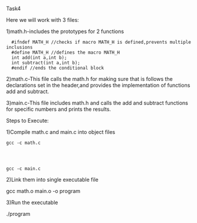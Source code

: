 Task4

Here we will work with 3 files:
 
  1)math.h-includes the prototypes for 2 functions
    
     
      #ifndef MATH_H //checks if macro MATH_H is defined,prevents multiple inclusions
      #define MATH_H //defines the macro MATH_H
      int add(int a,int b);
      int subtract(int a,int b);
      #endif //ends the conditional block



2)math.c-This file calls the math.h for making sure that is follows the declarations set in the header,and provides the implementation of functions add and subtract.



3)main.c-This file includes math.h and calls the add and subtract functions for specific numbers and prints the results.




Steps to Execute:




1)Compile math.c and main.c into object files

   

    
    gcc -c math.c

   
    
    
    gcc -c main.c




2)Link them into single executable file

  
  
   
   gcc math.o main.o -o program




3)Run the executable

  
  
  
  ./program
